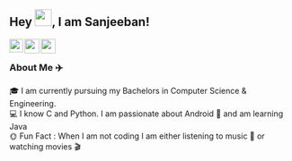 ## Hey <img src="https://github.com/TheDudeThatCode/TheDudeThatCode/blob/master/Assets/Hi.gif" width="30px">, I am Sanjeeban!

<a href="https://www.linkedin.com/in/sanjeeban-mukhopadhyay-4bb4b01b8/">
  <img align="left" width="24px" src="https://cdn.jsdelivr.net/npm/simple-icons@v3/icons/linkedin.svg" />
</a>
<a href="https://twitter.com/sanjeeban2552">
  <img align="left" width="26px" src="https://cdn.jsdelivr.net/npm/simple-icons@v3/icons/twitter.svg" />
</a>
<a href="mailto:sanjeeban5644@gmail.com">
  <img align="left" width="26px" src="https://cdn.jsdelivr.net/npm/simple-icons@v3/icons/gmail.svg" />
</a>

<br />

### About Me :airplane:
:mortar_board: I am currently pursuing my Bachelors in Computer Science & Engineering.</br>
:computer: I know C and Python. I am passionate about Android :iphone: and am learning Java</br>
:sun_with_face: Fun Fact :  When I am not coding I am either listening to music :musical_note: or watching movies :clapper:

